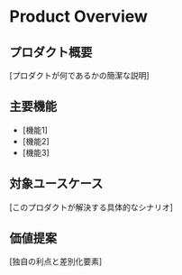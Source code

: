 # Product Overview

## プロダクト概要
[プロダクトが何であるかの簡潔な説明]

## 主要機能
- [機能1]
- [機能2]
- [機能3]

## 対象ユースケース
[このプロダクトが解決する具体的なシナリオ]

## 価値提案
[独自の利点と差別化要素]

